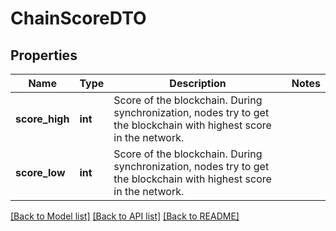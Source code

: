 # ChainScoreDTO

## Properties
Name | Type | Description | Notes
------------ | ------------- | ------------- | -------------
**score_high** | **int** | Score of the blockchain. During synchronization, nodes try to get the blockchain with highest score in the network.  | 
**score_low** | **int** | Score of the blockchain. During synchronization, nodes try to get the blockchain with highest score in the network.  | 

[[Back to Model list]](../README.md#documentation-for-models) [[Back to API list]](../README.md#documentation-for-api-endpoints) [[Back to README]](../README.md)


